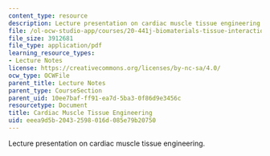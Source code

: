 ```yaml
---
content_type: resource
description: Lecture presentation on cardiac muscle tissue engineering.
file: /ol-ocw-studio-app/courses/20-441j-biomaterials-tissue-interactions-fall-2009/eeea9d5b20432598016d085e79b20750_MIT20_441JF09_lec24_ms.pdf
file_size: 3912681
file_type: application/pdf
learning_resource_types:
- Lecture Notes
license: https://creativecommons.org/licenses/by-nc-sa/4.0/
ocw_type: OCWFile
parent_title: Lecture Notes
parent_type: CourseSection
parent_uid: 10ee7baf-ff91-ea7d-5ba3-0f86d9e3456c
resourcetype: Document
title: Cardiac Muscle Tissue Engineering
uid: eeea9d5b-2043-2598-016d-085e79b20750
---
```

Lecture presentation on cardiac muscle tissue engineering.
